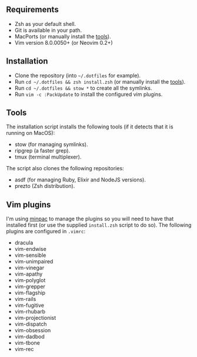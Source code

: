 ## Requirements
  - Zsh as your default shell.
  - Git is available in your path.
  - MacPorts (or manually install the [tools](#tools)).
  - Vim version 8.0.0050+ (or Neovim 0.2+)
  
## Installation
  - Clone the repository (into `~/.dotfiles` for example).
  - Run `cd ~/.dotfiles && zsh install.zsh` (or manually install the [tools](#tools)).
  - Run `cd ~/.dotfiles && stow *` to create all the symlinks.
  - Run `vim -c :PackUpdate` to install the configured vim plugins.
  
## Tools
The installation script installs the following tools (if it detects that it is running on MacOS):
  - stow (for managing symlinks).
  - ripgrep (a faster grep).
  - tmux (terminal multiplexer).
  
The script also clones the following repositories:
  - asdf (for managing Ruby, Elixir and NodeJS versions).
  - prezto (Zsh distribution).

## Vim plugins
I'm using [minpac](https://github.com/k-takata/minpac) to manage the plugins so you will need to
have that installed first (or use the supplied `install.zsh` script to do so). The following plugins
are configured in `.vimrc`:
  - dracula
  - vim-endwise
  - vim-sensible
  - vim-unimpaired
  - vim-vinegar
  - vim-apathy
  - vim-polyglot
  - vim-grepper
  - vim-flagship
  - vim-rails
  - vim-fugitive
  - vim-rhubarb
  - vim-projectionist
  - vim-dispatch
  - vim-obsession
  - vim-dadbod
  - vim-tbone
  - vim-rec
